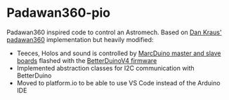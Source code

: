 ﻿# Padawan360-pio

Padawan360 inspired code to control an Astromech.
Based on [Dan Kraus' padawan360](https://github.com/dankraus/padawan360) implementation but heavily modified:
- Teeces, Holos and sound is controlled by [MarcDuino master and slave boards](https://www.curiousmarc.com/r2-d2/marcduino-system) flashed with the [BetterDuinoV4 firmware](https://github.com/RasmusAaen/BetterDuinoFirmwareV4)
- Implemented abstraction classes for I2C communication with BetterDuino
- Moved to platform.io to be able to use VS Code instead of the Arduino IDE

